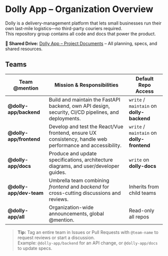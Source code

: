 # Dolly App – Organization Overview

Dolly is a delivery-management platform that lets small businesses run their own last-mile logistics—no third-party couriers required.  
This repository group contains all code and docs that power the product.

**📂 Shared Drive:** [Dolly App – Project Documents](https://drive.google.com/drive/folders/1qJUVZylCwJ6hTRxCqrr4DWfLU66ZSBSX?usp=drive_link) – All planning, specs, and shared resources.

## Teams

| Team @mention            | Mission & Responsibilities | Default Repo Access |
| ------------------------ | -------------------------- | ------------------- |
| **@dolly-app/backend**   | Build and maintain the FastAPI backend, own API design, security, CI/CD pipelines, and deployments. | `write` / `maintain` on **dolly-backend** |
| **@dolly-app/frontend**  | Develop and test the React/Vue frontend, ensure UX consistency, handle web performance and accessibility. | `write` / `maintain` on **dolly-frontend** |
| **@dolly-app/docs**      | Produce and update specifications, architecture diagrams, and user/developer guides. | `write` on **dolly-docs** |
| **@dolly-app/dev-team**  | Umbrella team combining *frontend* and *backend* for cross-cutting discussions and reviews. | Inherits from child teams |
| **@dolly-app/all**       | Organization-wide announcements, global @mention. | Read-only all repos |

> **Tip:** Tag an entire team in Issues or Pull Requests with `@team-name` to request reviews or start a discussion.  
> Example: `@dolly-app/backend` for an API change, or `@dolly-app/docs` to update specs.
